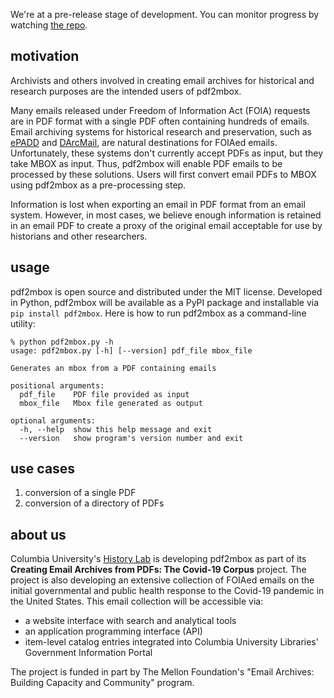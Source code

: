We're at a pre-release stage of development. You can monitor progress by watching [the repo](https://github.com/history-lab/pdf2mbox).

## motivation
Archivists and others involved in creating email archives for historical and research purposes are the intended users of pdf2mbox. 

Many emails released under Freedom of Information Act (FOIA) requests are in PDF format with a single PDF often containing hundreds of emails. Email archiving systems for historical research and preservation, such as [ePADD](https://epadd.stanford.edu/) and [DArcMail](https://siarchives.si.edu/what-we-do/digital-curation/email-preservation-darcmail), are natural destinations for FOIAed emails. Unfortunately, these systems don't currently accept PDFs as input, but they take MBOX as input. Thus, pdf2mbox will enable PDF emails to be processed by these solutions. Users will first convert email PDFs to MBOX using pdf2mbox as a pre-processing step.

Information is lost when exporting an email in PDF format from an email system. However, in most cases, we believe enough information is retained in an email PDF to create a proxy of the original email acceptable for use by historians and other researchers.

## usage
pdf2mbox is open source and distributed under the MIT license. Developed in Python, pdf2mbox will be available as a PyPI package and installable via `pip install pdf2mbox`. Here is how to run pdf2mbox as a command-line utility: 
```
% python pdf2mbox.py -h
usage: pdf2mbox.py [-h] [--version] pdf_file mbox_file

Generates an mbox from a PDF containing emails

positional arguments:
  pdf_file    PDF file provided as input
  mbox_file   Mbox file generated as output

optional arguments:
  -h, --help  show this help message and exit
  --version   show program's version number and exit
```
  
## use cases
1. conversion of a single PDF
2. conversion of a directory of PDFs 

## about us
Columbia University's [History Lab](http://history-lab.org) is developing pdf2mbox as part of its **Creating Email Archives from PDFs: The Covid-19 Corpus** project.  The project is also developing an extensive collection of FOIAed emails on the initial governmental and public health response to the Covid-19 pandemic in the United States. This email collection will be accessible via: 
- a website interface with search and analytical tools
- an application programming interface (API)
- item-level catalog entries integrated into Columbia University Libraries' Government Information Portal

The project is funded in part by The Mellon Foundation's "Email Archives: Building Capacity and Community" program.
